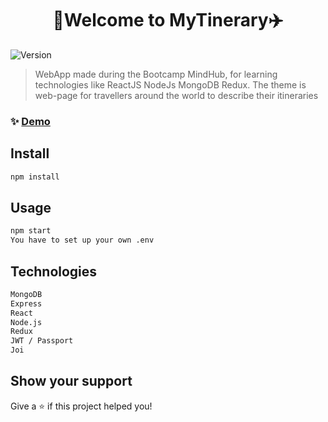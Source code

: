 <h1 align="center">👋Welcome to MyTinerary✈️</h1>
<p>
  <img alt="Version" src="https://img.shields.io/badge/version-1.0.0-blue.svg?cacheSeconds=2592000" />
</p>

> WebApp made during the Bootcamp MindHub, for learning technologies like ReactJS NodeJs MongoDB Redux. 
The theme is web-page for travellers around the world to describe their itineraries

### ✨ [Demo](https://mytinerary-duranddecassis.herokuapp.com/)

## Install

```sh
npm install
```

## Usage

```sh
npm start
You have to set up your own .env
```
## Technologies

```sh
MongoDB
Express
React
Node.js
Redux
JWT / Passport
Joi
```

## Show your support

Give a ⭐️ if this project helped you!